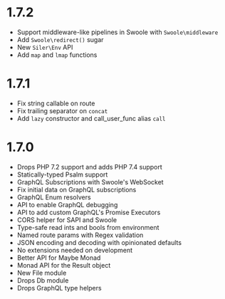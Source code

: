 # 1.7.2
- Support middleware-like pipelines in Swoole with `Swoole\middleware`
- Add `Swoole\redirect()` sugar
- New `Siler\Env` API
- Add `map` and `lmap` functions

# 1.7.1
- Fix string callable on route
- Fix trailing separator on `concat`
- Add `lazy` constructor and call_user_func alias `call`

# 1.7.0
- Drops PHP 7.2 support and adds PHP 7.4 support
- Statically-typed Psalm support 
- GraphQL Subscriptions with Swoole's WebSocket
- Fix initial data on GraphQL subscriptions
- GraphQL Enum resolvers
- API to enable GraphQL debugging
- API to add custom GraphQL's Promise Executors
- CORS helper for SAPI and Swoole
- Type-safe read ints and bools from environment
- Named route params with Regex validation
- JSON encoding and decoding with opinionated defaults
- No extensions needed on development
- Better API for Maybe Monad
- Monad API for the Result object
- New File module
- Drops Db module
- Drops GraphQL type helpers

